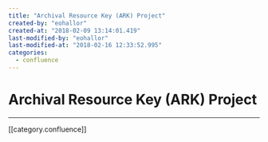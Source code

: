 ```yaml
---
title: "Archival Resource Key (ARK) Project"
created-by: "eohallor"
created-at: "2018-02-09 13:14:01.419"
last-modified-by: "eohallor"
last-modified-at: "2018-02-16 12:33:52.995"
categories:
  - confluence
---
```


# Archival Resource Key (ARK) Project


---

[[category.confluence]]
